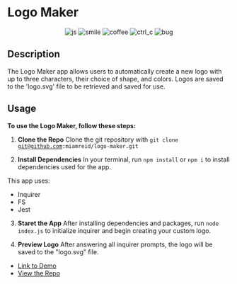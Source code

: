 # Logo Maker
<p align="center">
<img src="https://forthebadge.com/images/badges/made-with-javascript.svg" alt="js">
<img src="https://forthebadge.com/images/badges/makes-people-smile.svg" alt="smile">
<img src="https://forthebadge.com/images/badges/powered-by-coffee.svg" alt="coffee">
<img src="https://forthebadge.com/images/badges/ctrl-c-ctrl-v.svg" alt="ctrl_c">
<img src="https://forthebadge.com/images/badges/not-a-bug-a-feature.svg" alt="bug">
</p>


## Description
The Logo Maker app allows users to automatically create a new logo with up to three characters, their choice of shape, and colors. Logos are saved to the 'logo.svg' file to be retrieved and saved for use.

## Usage

**To use the Logo Maker, follow these steps:**

1. **Clone the Repo** Clone the git repository with <code>git clone git@github.com:miamreid/logo-maker.git</code>

2. **Install Dependencies** In your terminal, run <code>npm install</code> or <code>npm i</code> to install dependencies used for the app.<br />

This app uses:<br />
- Inquirer
- FS
- Jest

3. **Staret the App** After installing dependencies and packages, run <code>node index.js</code> to initialize inquirer and begin creating your custom logo.

4. **Preview Logo** After answering all inquirer prompts, the logo will be saved to the "logo.svg" file.

- [Link to Demo](https://drive.google.com/file/d/1FlrTTaNXc2lGVVAq8GqSkuFGTsSmv_dU/view)
- [View the Repo](https://github.com/miamreid/logo-maker)